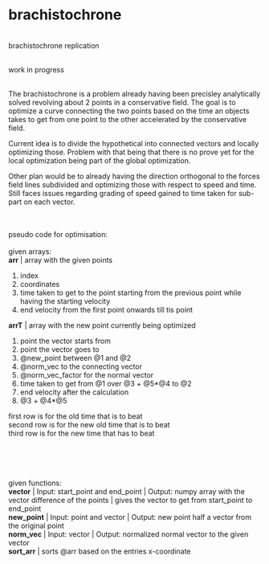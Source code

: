 # brachistochrone
<br>
brachistochrone replication<br><br>

work in progress<br><br>

The brachistochrone is a problem already having been precisley analytically solved revolving about 2 points in a conservative field. The goal is to optimize a curve connecting the two points based on the time an objects takes to get from one point to the other accelerated by the conservative field.<br>

Current idea is to divide the hypothetical into connected vectors and locally optimizing those. Problem with that being that there is no prove yet for the local optimization being part of the global optimization. <br>

Other plan would be to already having the direction orthogonal to the forces field lines subdivided and optimizing those with respect to speed and time. Still faces issues regarding grading of speed gained to time taken for sub-part on each vector.<br>

<br><br>
pseudo code for optimisation:<br>
<br>
given arrays: <br>
**arr**  | array with the given points <br>
1. index <br>
2. coordinates <br>
3. time taken to get to the point starting from the previous point while having the starting velocity
4. end velocity from the first point onwards till tis point


**arrT** | array with the new point currently being optimized <br>

1. point the vector starts from<br>
2. point the vector goes to<br>
3. @new_point between @1 and @2<br>
4. @norm_vec to the connecting vector<br>
5. @norm_vec_factor for the normal vector<br>
6. time taken to get from @1 over @3 + @5*@4 to @2<br>
7. end velocity after the calculation
8. @3 + @4*@5

first row is for the old time that is to beat<br>
second row is for the new old time that is to beat<br>
third row is for the new time that has to beat<br>

<br><br><br><br>
given functions:\
**vector**    | Input: start_point and end_point | Output: numpy array with the vector difference of the points | gives the vector to get from start_point to end_point<br>
**new_point** | Input: point and vector | Output: new point half a vector from the original point<br>
**norm_vec**  | Input: vector | Output: normalized normal vector to the given vector<br>
**sort_arr**  | sorts @arr based on the entries x-coordinate<br>